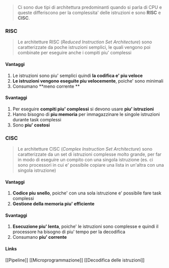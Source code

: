 >Ci sono due tipi di architettura predominanti quando si parla di CPU e queste differiscono per la complessita' delle istruzioni e sono **RISC** e **CISC**.

### RISC
>Le architetture RISC (*Reduced Instruction Set Architecture*) sono caratterizzate da poche istruzioni semplici, le quali vengono poi combinate per eseguire anche i compiti piu' complessi

#### Vantaggi
1. Le istruzioni sono piu' semplici quindi **la codifica e' piu veloce**
2. **Le istruzioni vengono eseguite piu velocemente**, poiche' sono minimali
3. Consumano **meno corrente **

#### Svantaggi
1. Per eseguire **compiti piu' complessi** si devono usare **piu' istruzioni**
2. Hanno bisogno di **piu memoria** per immagazzinare le singole istruzioni durante task complessi
3. Sono **piu' costosi**

### CISC
>Le architetture CISC (*Complex Instruction Set Architecture*) sono caratterizzate da un set di istruzioni complesse molto grande, per far in modo di eseguire un compito con una singola istruzione (es. ci sono processori in cui e' possibile copiare una lista in un'altra con una singola istruzione)

#### Vantaggi
1. **Codice piu snello**, poiche' con una sola istruzione e' possibile fare task complessi
2. **Gestione della memoria piu' efficiente**

#### Svantaggi
1. **Esecuzione piu' lenta**, poiche' le istruzioni sono complesse e quindi il processore ha bisogno di piu' tempo per la decodifica
2. Consumano **piu' corrente**


#### Links
[[Pipeline]]
[[Microprogrammazione]]
[[Decodifica delle istruzioni]]
